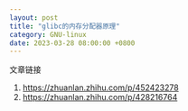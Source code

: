 ```yaml
---
layout: post
title: "glibc的内存分配器原理"
category: GNU-linux
date: 2023-03-28 08:00:00 +0800
---
```


文章链接

1. <https://zhuanlan.zhihu.com/p/452423278>
2. <https://zhuanlan.zhihu.com/p/428216764>
